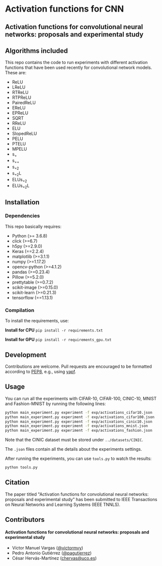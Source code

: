 # Activation functions for CNN
## Activation functions for convolutional neural networks: proposals and experimental study


## Algorithms included

This repo contains the code to run experiments with different activation functions that have been used recently for convolutional network models. These are:

* ReLU
* LReLU
* RTReLU
* RTPReLU
* PairedReLU
* EReLU
* EPReLU
* SQRT
* RReLU
* ELU
* SlopedReLU
* PELU
* PTELU
* MPELU
* s<sub>+</sub>
* s<sub>++</sub>
* s<sub>+2</sub>
* s<sub>+2</sub>L
* ELUs<sub>+2</sub>
* ELUs<sub>+2</sub>L


## Installation

### Dependencies

This repo basically requires:

 * Python         (>= 3.6.8)
 * click          (>=6.7)
 * h5py           (>=2.9.0)
 * Keras          (==2.2.4)
 * matplotlib     (>=3.1.1)
 * numpy          (>=1.17.2)
 * opencv-python  (>=4.1.2)
 * pandas         (>=0.23.4)
 * Pillow         (>=5.2.0)
 * prettytable    (>=0.7.2)
 * scikit-image   (>=0.15.0)
 * scikit-learn   (>=0.21.3)
 * tensorflow     (==1.13.1)


### Compilation

To install the requirements, use:

**Install for CPU**
  `pip install -r requirements.txt`

**Install for GPU**
  `pip install -r requirements_gpu.txt`


## Development

Contributions are welcome. Pull requests are encouraged to be formatted according to [PEP8](https://www.python.org/dev/peps/pep-0008/), e.g., using [yapf](https://github.com/google/yapf).

## Usage

You can run all the experiments with CIFAR-10, CIFAR-100, CINIC-10, MNIST and Fashion-MNIST by running the following lines:

  ```sh
  python main_experiment.py experiment -f exp/activations_cifar10.json
  python main_experiment.py experiment -f exp/activations_cifar100.json
  python main_experiment.py experiment -f exp/activations_cinic10.json
  python main_experiment.py experiment -f exp/activations_mnist.json
  python main_experiment.py experiment -f exp/activations_fashion.json
  ```

Note that the CINIC dataset must be stored under `../datasets/CINIC`.

The `.json` files contain all the details about the experiments settings.

After running the experiments, you can use `tools.py` to watch the results:

```sh
python tools.py
```

## Citation

The paper titled "Activation functions for convolutional neural networks: proposals and experimental study" has been submitted to IEEE Transactions on Neural Networks and Learning Systems (IEEE TNNLS).

## Contributors

#### Activation functions for convolutional neural networks: proposals and experimental study

* Víctor Manuel Vargas ([@victormvy](https://github.com/victormvy))
* Pedro Antonio Gutiérrez ([@pagutierrez](https://github.com/pagutierrez))
* César Hervás-Martínez (chervas@uco.es)
